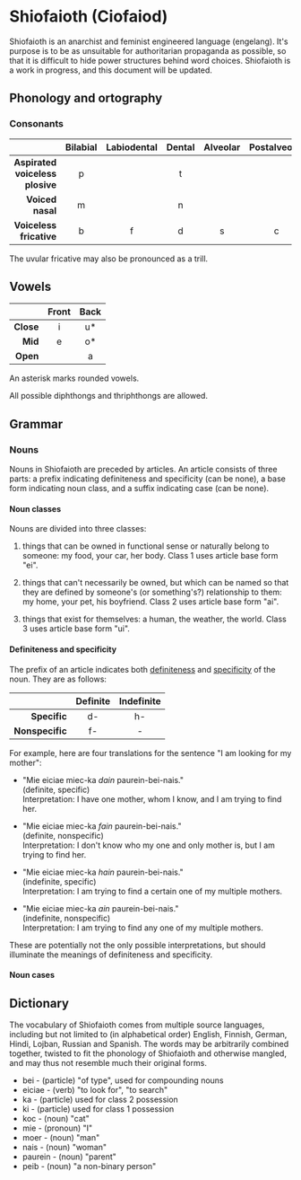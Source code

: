# Shiofaioth (Ciofaiod)
Shiofaioth is an anarchist and feminist engineered language (engelang). It's purpose is to be as unsuitable for authoritarian propaganda as possible, so that it is difficult to hide power structures behind word choices. Shiofaioth is a work in progress, and this document will be updated.

## Phonology and ortography
### Consonants

|                                 | Bilabial | Labiodental | Dental | Alveolar | Postalveolar | Lateral | Velar | Uvular | Glottal |
| ------------------------------: | :------: | :---------: | :----: | :------: | :----------: | :-----: | :---: | :----: | :-----: |
| **Aspirated voiceless plosive** | p        |             | t      |          |              |         | k     |        |         |
| **Voiced nasal**                | m        |             | n      |          |              |         |       |        |         |
|**Voiceless fricative**          | b        | f           | d      | s        | c            | l       | x     | r      | h       |

The uvular fricative may also be pronounced as a trill.

## Vowels

|           | Front | Back  |
| --------: | :---: | :---: |
| **Close** | i     | u*    |
| **Mid**   | e     | o*    |
| **Open**  |       | a     |

An asterisk marks rounded vowels.

All possible diphthongs and thriphthongs are allowed.

## Grammar

### Nouns
Nouns in Shiofaioth are preceded by articles. An article consists of three parts: a prefix indicating definiteness and specificity (can be none), a base form indicating noun class, and a suffix indicating case (can be none).

#### Noun classes
Nouns are divided into three classes:

1. things that can be owned in functional sense or naturally belong to someone: my food, your car, her body. Class 1 uses article base form "ei".

2. things that can't necessarily be owned, but which can be named so that they are defined by someone's (or something's?) relationship to them: my home, your pet, his boyfriend. Class 2 uses article base form "ai".

3. things that exist for themselves: a human, the weather, the world. Class 3 uses article base form "ui".

#### Definiteness and specificity
The prefix of an article indicates both [definiteness](https://en.wikipedia.org/wiki/Definiteness) and [specificity](https://en.wikipedia.org/wiki/Specificity_(linguistics)) of the noun. They are as follows:

|                 | Definite | Indefinite |
| --------------: | :------: | :--------: |
| **Specific**    | d-       | h-         |
| **Nonspecific** | f-       | -          |

For example, here are four translations for the sentence "I am looking for my mother":
 
* "Mie eiciae miec-ka *dain* paurein-bei-nais."  
(definite, specific)  
Interpretation: I have one mother, whom I know, and I am trying to find her.

* "Mie eiciae miec-ka *fain* paurein-bei-nais."  
(definite, nonspecific)  
Interpretation: I don't know who my one and only mother is, but I am trying to find her.

* "Mie eiciae miec-ka *hain* paurein-bei-nais."  
(indefinite, specific)  
Interpretation: I am trying to find a certain one of my multiple mothers.

* "Mie eiciae miec-ka *ain* paurein-bei-nais."  
(indefinite, nonspecific)  
Interpretation: I am trying to find any one of my multiple mothers.

These are potentially not the only possible interpretations, but should illuminate the meanings of definiteness and specificity.

#### Noun cases

## Dictionary
The vocabulary of Shiofaioth comes from multiple source languages, including but not limited to (in alphabetical order) English, Finnish, German, Hindi, Lojban, Russian and Spanish. The words may be arbitrarily combined together, twisted to fit the phonology of Shiofaioth and otherwise mangled, and may thus not resemble much their original forms.

* bei - (particle) "of type", used for compounding nouns
* eiciae - (verb) "to look for", "to search"
* ka - (particle) used for class 2 possession
* ki - (particle) used for class 1 possession
* koc - (noun) "cat"
* mie - (pronoun) "I"
* moer - (noun) "man"
* nais - (noun) "woman"
* paurein - (noun) "parent"
* peib - (noun) "a non-binary person"
